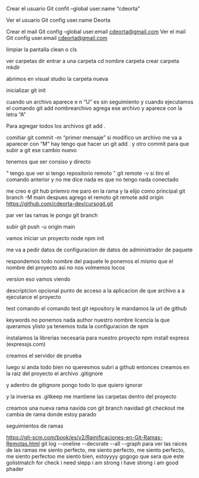 
Crear el usuario
Git confit –global user.name “cdeorta”

Ver el usuario
Git  config user.name
Deorta

Crear el mail
Git config –global user.email cdeorta@gmail.com
Ver el mail
Git config user.email
cdeorta@gmail.com

limpiar la pantalla
clean o cls

ver carpetas 
dir
entrar a una carpeta
cd nombre carpeta
crear carpeta
mkdir

abrimos en visual studio la carpeta nueva

inicializar 
git init


cuando un archivo aparece e n “U” es sin seguimiento
y cuando ejecutamos el comando git add nombrearchivo
agrega ese archivo y aparece con la letra “A”

Para agregar todos los archivos
git add . 

comitiar
git commit -m “primer mensaje”
si modifico un archivo me va a aparecer con “M”
hay tengo que hacer un git add . y otro commit  para que subir a git ese cambio nuevo

tenemos que ser consiso y directo 


" tengo que ver si tengo repositorio remoto "
git remote -v
si tiro el comando anterior y no me dice nada 
es que no tengo nada conectado

me creo e git hub 
priemro me paro en la rama y la elijo como principal
git branch -M main
despues agrego el remoto
git remote add origin https://github.com/cdeorta-dev/cursogit.git



par ver las ramas le pongo git branch

subir 
git push  -u origin main 


vamos iniciar un proyecto node 
npm init

me va a pedir datos de configuracion de datos de administrador de paquete

respondemos todo 
nombre del paquete le ponemos el mismo que el nombre del proyecto
asi no nos volmemos locos

version eso vamos viendo

descriptcion opcional
punto de acceso a la aplicacion de que archivo a a ejecutarce el proyecto

test comando el comando test 
git repository le mandamos la url de github

keywords no ponemos nada
author nuestro nombre
licencia la que queramos 
ylisto
ya tenemos toda la configuracion de npm


instalamos la librerias necesaria para nuestro proyecto
npm install express
(expressjs.com)

creamos el servidor de prueba

luego si anda todo bien no queresmos subri a github entonces creamos en la raiz del proyecto el archivo .gitignore

y adentro de gitignore pongo todo lo que quiero ignorar
 
 y la inversa es .gitkeep me mantiene las carpetas dentro del proyecto

 creamos una nueva rama navida con 
 git branch navidad
 git checkout me cambia de rama donde estoy parado 



seguimientos de ramas

https://git-scm.com/book/es/v2/Ramificaciones-en-Git-Ramas-Remotas.html
git log --oneline --decorate --all --graph para ver las raices de las ramas
me siento perfecto, me siento perfecto, me siento perfecto, me siento perfectoo
me siento bien, estoyyyy gogogo
que sera que este golistmatch for check i need slepp
i am strong i have strong i am good phader